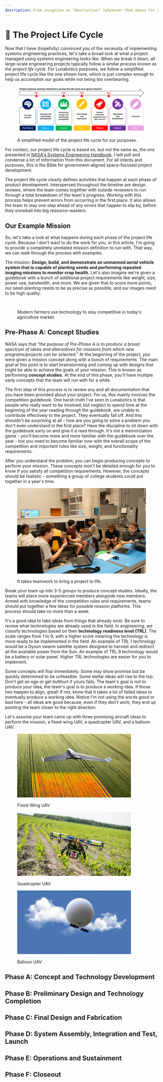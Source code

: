 ```yaml
---
description: From inception to "destruction" (whatever that means for your project)
---
```


# 🌱 The Project Life Cycle

Now that I have (hopefully) convinced you of the necessity of implementing systems engineering practices, let's take a broad look at what a project managed using systems engineering looks like. When we break it down, all large-scale engineering projects typically follow a similar process known as the _project life cycle_. For Lunabotics purposes, we follow a simplified project life cycle like the one shown here, which is just complex enough to help us accomplish our goals while not being too overbearing.&#x20;

<figure><img src="../.gitbook/assets/image (4).png" alt=""><figcaption><p>A simplified model of the project life cycle for our purposes.</p></figcaption></figure>

For context, our project life cycle is based on, but not the same as, the one presented in [NASA's Systems Engineering Handbook](https://www.nasa.gov/reference/systems-engineering-handbook/). I will pull and condense a lot of information from this document. For all intents and purposes, this is the Bible for government-aligned space-focused project development.&#x20;

The project life cycle clearly defines activities that happen at each phase of product development. Interspersed throughout the timeline are design reviews, where the team comes together with outside reviewers to run through a total breakdown of the team's progress. Working with this process helps prevent errors from occurring in the first place. It also allows the team to stay one step ahead of any errors that happen to slip by, before they snowball into big resource-wasters.

## Our Example Mission

So, let's take a look at what happens during each phase of the project life cycle. Because I don't want to do the work for you, in this article, I'm going to provide a completely unrelated mission definition to run with. That way, we can walk through the process with examples.

The mission: **Design, build, and demonstrate an unmanned aerial vehicle system that is capable of planting seeds and performing repeated imaging missions to monitor crop health.** Let's also imagine we're given a guidebook with a bunch of additional project requirements like weight, size, power use, bandwidth, and more. We are given that to score more points, our seed-planting needs to be as precise as possible, and our images need to be high quality.

<figure><img src="../.gitbook/assets/image (15).png" alt=""><figcaption><p>Modern farmers use technology to stay competitive in today's agriculture market.</p></figcaption></figure>

## Pre-Phase A: Concept Studies

NASA says that _"the purpose of Pre-Phase A is to produce a broad spectrum of ideas and alternatives for missions from which new programs/projects can be selected."_ At the beginning of the project, you were given a mission concept along with a bunch of requirements. The main goal at this point is to start brainstorming and coming up with designs that might be able to achieve the goals of your mission. This is known as performing **concept studies.** At the end of this phase, you'll have multiple early concepts that the team will run with for a while.

The first step of this process is to review any and all documentation that you have been provided about your project. For us, this mainly involves the competition guidebook. One harsh truth I've seen in Lunabotics is that people who really want to be involved, but neglect to spend time at the beginning of the year reading through the guidebook, are unable to contribute effectively to the project. They eventually fall off. And this shouldn't be surprising at all - how are you going to solve a problem you don't even understand in the first place? Have the discipline to sit down with the guidebook early on and give it a read through. It's not a memorization game - you'll become more and more familiar with the guidebook over the year - but you need to become familiar _now_ with the overall scope of the competition and important rules like size, weight, and functionality requirements.

After you understand the problem, you can begin producing concepts to perform your mission. These concepts won't be detailed enough for you to know if you satisfy all competition requirements. However, the concepts should be realistic - something a group of college students could put together in a year's time.

<figure><img src="../.gitbook/assets/DSC01334.jpg" alt=""><figcaption><p>It takes teamwork to bring a project to life.</p></figcaption></figure>

Break your team up into 3-5 groups to produce concept studies. Ideally, the teams will place more experienced members alongside new members. Armed with knowledge of the competition rules and requirements, teams should put together a few ideas for possible mission platforms. This process should take no more than a week.

It's a good idea to take ideas from things that already exist. Be sure to review what technologies are already used in the field. In engineering, we classify technologies based on their **technology readiness level (TRL)**. The scale ranges from 1 to 9, with a higher score meaning the technology is more ready to be implemented in the field. An example of TRL 1 technology would be a Dyson swarm satellite system designed to harvest and redirect all the available power from the Sun. An example of TRL 9 technology would be a battery or solar panel. Higher TRL technologies are easier for you to implement.

Some concepts will flop immediately. Some may show promise but be quickly determined to be unfeasible. Some stellar ideas will rise to the top. Don't get an ego or get butthurt if yours fails. The team's goal is not to produce _your_ idea, the team's goal is to produce a _working_ idea. If those two happen to align, great! If not, know that it takes a lot of failed ideas to eventually produce a working idea. Notice I'm not using the words _good_ or _bad_ here - all ideas are good because, even if they don't work, they end up pointing the team closer to the right direction.

Let's assume your team came up with three promising aircraft ideas to perform the mission, a fixed-wing UAV, a quadcopter UAV, and a balloon UAV.

<div>

<figure><img src="../.gitbook/assets/plane (1).png" alt="" width="375"><figcaption><p>Fixed-Wing UAV</p></figcaption></figure>

 

<figure><img src="../.gitbook/assets/drone (2).png" alt="" width="375"><figcaption><p>Quadcopter UAV</p></figcaption></figure>

 

<figure><img src="../.gitbook/assets/balloon (1).png" alt="" width="375"><figcaption><p>Balloon UAV</p></figcaption></figure>

</div>

## Phase A: Concept and Technology Development

## Phase B: Preliminary Design and Technology Completion

## Phase C: Final Design and Fabrication

## Phase D: System Assembly, Integration and Test, Launch

## Phase E: Operations and Sustainment

## Phase F: Closeout&#x20;
